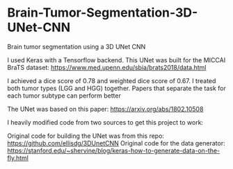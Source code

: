 # Brain-Tumor-Segmentation-3D-UNet-CNN
Brain tumor segmentation using a 3D UNet CNN

I used Keras with a Tensorflow backend. This UNet was built for the MICCAI BraTS dataset: https://www.med.upenn.edu/sbia/brats2018/data.html

I achieved a dice score of 0.78 and weighted dice score of 0.67. I treated both tumor types (LGG and HGG) together. Papers that separate the task for each tumor subtype can perform better

The UNet was based on this paper: https://arxiv.org/abs/1802.10508 

I heavily modified code from two sources to get this project to work:

Original code for building the UNet was from this repo: https://github.com/ellisdg/3DUnetCNN
Original code for the data generator: https://stanford.edu/~shervine/blog/keras-how-to-generate-data-on-the-fly.html
